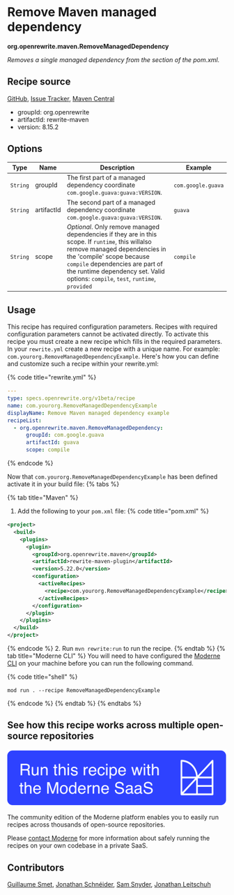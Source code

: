 # Remove Maven managed dependency

**org.openrewrite.maven.RemoveManagedDependency**

_Removes a single managed dependency from the <dependencyManagement><dependencies> section of the pom.xml._

## Recipe source

[GitHub](https://github.com/openrewrite/rewrite/blob/main/rewrite-maven/src/main/java/org/openrewrite/maven/RemoveManagedDependency.java), [Issue Tracker](https://github.com/openrewrite/rewrite/issues), [Maven Central](https://central.sonatype.com/artifact/org.openrewrite/rewrite-maven/8.15.2/jar)

* groupId: org.openrewrite
* artifactId: rewrite-maven
* version: 8.15.2

## Options

| Type | Name | Description | Example |
| -- | -- | -- | -- |
| `String` | groupId | The first part of a managed dependency coordinate `com.google.guava:guava:VERSION`. | `com.google.guava` |
| `String` | artifactId | The second part of a managed dependency coordinate `com.google.guava:guava:VERSION`. | `guava` |
| `String` | scope | *Optional*. Only remove managed dependencies if they are in this scope. If `runtime`, this willalso remove managed dependencies in the 'compile' scope because `compile` dependencies are part of the runtime dependency set. Valid options: `compile`, `test`, `runtime`, `provided` | `compile` |


## Usage

This recipe has required configuration parameters. Recipes with required configuration parameters cannot be activated directly. To activate this recipe you must create a new recipe which fills in the required parameters. In your `rewrite.yml` create a new recipe with a unique name. For example: `com.yourorg.RemoveManagedDependencyExample`.
Here's how you can define and customize such a recipe within your rewrite.yml:

{% code title="rewrite.yml" %}
```yaml
---
type: specs.openrewrite.org/v1beta/recipe
name: com.yourorg.RemoveManagedDependencyExample
displayName: Remove Maven managed dependency example
recipeList:
  - org.openrewrite.maven.RemoveManagedDependency:
      groupId: com.google.guava
      artifactId: guava
      scope: compile
```
{% endcode %}

Now that `com.yourorg.RemoveManagedDependencyExample` has been defined activate it in your build file:
{% tabs %}

{% tab title="Maven" %}
1. Add the following to your `pom.xml` file:
{% code title="pom.xml" %}
```xml
<project>
  <build>
    <plugins>
      <plugin>
        <groupId>org.openrewrite.maven</groupId>
        <artifactId>rewrite-maven-plugin</artifactId>
        <version>5.22.0</version>
        <configuration>
          <activeRecipes>
            <recipe>com.yourorg.RemoveManagedDependencyExample</recipe>
          </activeRecipes>
        </configuration>
      </plugin>
    </plugins>
  </build>
</project>
```
{% endcode %}
2. Run `mvn rewrite:run` to run the recipe.
{% endtab %}
{% tab title="Moderne CLI" %}
You will need to have configured the [Moderne CLI](https://docs.moderne.io/moderne-cli/cli-intro) on your machine before you can run the following command.

{% code title="shell" %}
```shell
mod run . --recipe RemoveManagedDependencyExample
```
{% endcode %}
{% endtab %}
{% endtabs %}

## See how this recipe works across multiple open-source repositories

[![Moderne Link Image](/.gitbook/assets/ModerneRecipeButton.png)](https://app.moderne.io/recipes/org.openrewrite.maven.RemoveManagedDependency)

The community edition of the Moderne platform enables you to easily run recipes across thousands of open-source repositories.

Please [contact Moderne](https://moderne.io/product) for more information about safely running the recipes on your own codebase in a private SaaS.

## Contributors
[Guillaume Smet](mailto:guillaume.smet@gmail.com), [Jonathan Schnéider](mailto:jkschneider@gmail.com), [Sam Snyder](mailto:sam@moderne.io), [Jonathan Leitschuh](mailto:jonathan.leitschuh@gmail.com)

